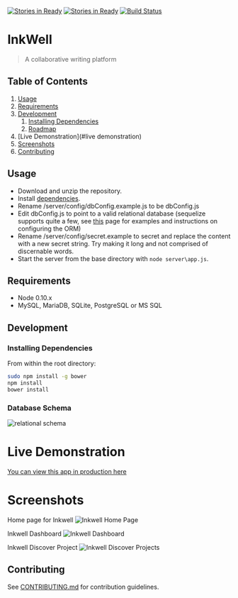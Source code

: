 [![Stories in Ready](https://badge.waffle.io/goose-windmill/family-thief.png?label=ready&title=Ready)](https://waffle.io/goose-windmill/family-thief)
[![Stories in Ready](https://badge.waffle.io/family-thief/family-thief.png?label=ready&title=Ready)](https://waffle.io/family-thief/family-thief)
[![Build Status](https://travis-ci.org/Goose-Windmill/family-thief.svg?branch=master)](https://travis-ci.org/Goose-Windmill/family-thief)

# InkWell

> A collaborative writing platform

## Table of Contents

1. [Usage](#usage)
1. [Requirements](#requirements)
1. [Development](#development)
    1. [Installing Dependencies](#installing-dependencies)
    1. [Roadmap](#roadmap)
1. [Live Demonstration](#live demonstration)
1. [Screenshots](#screenshots)
1. [Contributing](#contributing)

## Usage

- Download and unzip the repository.
- Install [dependencies](#installing-dependencies).
- Rename /server/config/dbConfig.example.js to be dbConfig.js
- Edit dbConfig.js to point to a valid relational database (sequelize supports quite a few, see [this](http://docs.sequelizejs.com/en/latest/docs/getting-started/) page for examples and instructions on configuring the ORM)
- Rename /server/config/secret.example to secret and replace the content with a new secret string.  Try making it long and not comprised of discernable words.
- Start the server from the base directory with `node server\app.js`.

## Requirements

- Node 0.10.x
- MySQL, MariaDB, SQLite, PostgreSQL or MS SQL

## Development

### Installing Dependencies

From within the root directory:

```sh
sudo npm install -g bower
npm install
bower install
```

### Database Schema

![relational schema](http://i.imgur.com/G078ktJ.png "Relational Schema")

# Live Demonstration
[You can view this app in production here](https://gw-inkwell.herokuapp.com)

# Screenshots
Home page for Inkwell
![Inkwell Home Page](http://www.jenniferbland.com/images/inkwellHomePage.png)

Inkwell Dashboard
![Inkwell Dashboard](http://www.jenniferbland.com/images/inkwellDashboard.png)

Inkwell Discover Project
![Inkwell Discover Projects](http://www.jenniferbland.com/images/inkwellDiscoverProjects.png)


## Contributing

See [CONTRIBUTING.md](CONTRIBUTING.md) for contribution guidelines.
